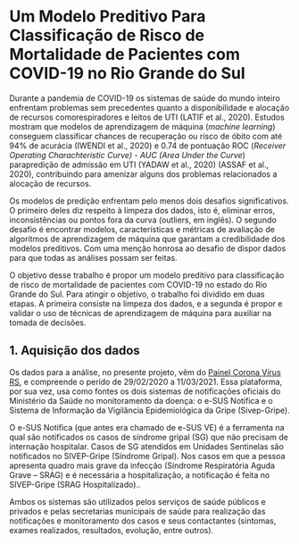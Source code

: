 # Um Modelo Preditivo Para Classificação de Risco de Mortalidade de Pacientes com COVID-19 no Rio Grande do Sul

Durante a pandemia de COVID-19 os sistemas de saúde do mundo inteiro enfrentam problemas sem precedentes quanto a disponibilidade e alocação de recursos comorespiradores e leitos de UTI (LATIF et al., 2020).  Estudos mostram que modelos de aprendizagem de máquina (*machine learning*) conseguem classificar chances de recuperação ou risco de óbito com até 94% de acurácia (IWENDI et al., 2020) e 0.74 de pontuação ROC (*Receiver Operating Charachteristic Curve) - AUC (Area Under the Curve*) parapredição de admissão em UTI (YADAW et al., 2020) (ASSAF et al., 2020), contribuindo para amenizar alguns dos problemas relacionados a alocação de recursos.

Os modelos de predição enfrentam pelo menos dois desafios significativos. O primeiro deles diz respeito à limpeza dos dados, isto é, eliminar erros, inconsistências ou pontos fora da curva (outliers, em inglês). O segundo desafio é encontrar modelos, características e métricas de avaliação de algoritmos de aprendizagem de máquina que garantam a credibilidade dos modelos preditivos. Com uma menção honrosa ao desafio de dispor dados para que todas as análises possam ser feitas.

O objetivo desse trabalho é propor um modelo preditivo para classificação de risco de mortalidade de pacientes com COVID-19 no estado do Rio Grande do Sul. Para atingir o objetivo, o trabalho foi dividido em duas etapas. A primeira consiste na limpeza dos dados, e a segunda é propor e validar o uso de técnicas de aprendizagem de máquina para auxiliar na tomada de decisões.

## 1. Aquisição dos dados

Os dados para a análise, no presente projeto, vêm do [Painel Corona Vírus RS](https://ti.saude.rs.gov.br/covid19/), e compreende o perído de 29/02/2020 a 11/03/2021. Essa plataforma, por sua vez, usa como fontes os dois sistemas de notificações oficiais do Ministério da Saúde no monitoramento da doença: o e-SUS Notifica e o Sistema de Informação da Vigilância Epidemiológica da Gripe (Sivep-Gripe). 

O e-SUS Notifica (que antes era chamado de e-SUS VE) é a ferramenta na qual são notificados os casos de síndrome gripal (SG) que não precisam de internação hospitalar. Casos de SG atendidos em Unidades Sentinelas são notificados no SIVEP-Gripe (Síndrome Gripal). Nos casos em que a pessoa apresenta quadro mais grave da infecção (Síndrome Respiratória Aguda Grave – SRAG) e é necessária a hospitalização, a notificação é feita no SIVEP-Gripe (SRAG Hospitalizado)..

Ambos os sistemas são utilizados pelos serviços de saúde públicos e privados e pelas secretarias municipais de saúde para realização das notificações e monitoramento dos casos e seus contactantes (sintomas, exames realizados, resultados, evolução, entre outros).
